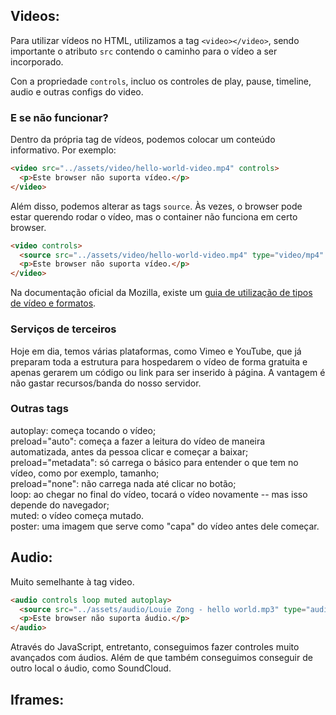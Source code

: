 ## Videos:

Para utilizar vídeos no HTML, utilizamos a tag `<video></video>`, sendo importante o atributo `src` contendo o caminho para o vídeo a ser incorporado.

Con a propriedade `controls`, incluo os controles de play, pause, timeline, audio e outras configs do video.

### E se não funcionar?

Dentro da própria tag de vídeos, podemos colocar um conteúdo informativo. Por exemplo:

```html
<video src="../assets/video/hello-world-video.mp4" controls>
  <p>Este browser não suporta vídeo.</p>
</video>
```

Além disso, podemos alterar as tags `source`. Às vezes, o browser pode estar querendo rodar o vídeo, mas o container não funciona em certo browser.

```html
<video controls>
  <source src="../assets/video/hello-world-video.mp4" type="video/mp4" />
  <p>Este browser não suporta vídeo.</p>
</video>
```

Na documentação oficial da Mozilla, existe um <a href="https://developer.mozilla.org/en-US/docs/Web/Media/Formats">guia de utilização de tipos de vídeo e formatos</a>.

### Serviços de terceiros

Hoje em dia, temos várias plataformas, como Vimeo e YouTube, que já preparam toda a estrutura para hospedarem o vídeo de forma gratuita e apenas gerarem um código ou link para ser inserido à página. A vantagem é não gastar recursos/banda do nosso servidor.

### Outras tags

autoplay: começa tocando o vídeo;<br>
preload="auto": começa a fazer a leitura do vídeo de maneira automatizada, antes da pessoa clicar e começar a baixar; <br>
preload="metadata": só carrega o básico para entender o que tem no vídeo, como por exemplo, tamanho; <br>
preload="none": não carrega nada até clicar no botão; <br>
loop: ao chegar no final do vídeo, tocará o vídeo novamente -- mas isso depende do navegador; <br>
muted: o vídeo começa mutado. <br>
poster: uma imagem que serve como "capa" do vídeo antes dele começar.

## Audio:

Muito semelhante à tag video.

```html
<audio controls loop muted autoplay>
  <source src="../assets/audio/Louie Zong - hello world.mp3" type="audio/mp3" />
  <p>Este browser não suporta áudio.</p>
</audio>
```

Através do JavaScript, entretanto, conseguimos fazer controles muito avançados com áudios. Além de que também conseguimos conseguir de outro local o áudio, como SoundCloud.

## Iframes:
